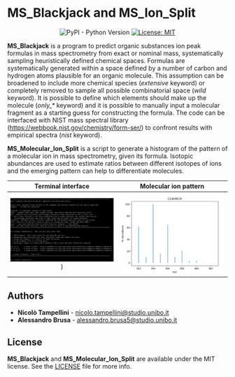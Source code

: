 # MS_Blackjack and MS_Ion_Split

<div align="center">

![PyPI - Python Version](https://img.shields.io/pypi/pyversions/matplotlib)
[![License: MIT](https://img.shields.io/badge/License-MIT-yellow.svg)](https://opensource.org/licenses/MIT)

</div>

**MS_Blackjack** is a program to predict organic substances ion peak formulas in mass spectrometry from exact or nominal mass, systematically sampling heuristically defined chemical spaces. Formulas are systematically generated within a space defined by a number of carbon and hydrogen atoms plausible for an organic molecule. This assumption can be broadened to include more chemical species (_extensive_ keyword) or completely removed to sample all possible combinatorial space (_wild_ keyword). It is possible to define which elements should make up the molecule (_only\_*_ keyword) and it is possible to manually input a molecular fragment as a starting guess for constructing the formula. The code can be interfaced with NIST mass spectral library (https://webbook.nist.gov/chemistry/form-ser/) to confront results with empirical spectra (_nist_ keyword).

**MS_Molecular_Ion_Split** is a script to generate a histogram of the pattern of a molecular ion in mass spectrometry, given its formula. Isotopic abundances are used to estimate ratios between different isotopes of ions and the emerging pattern can help to differentiate molecules.

| **Terminal interface** | **Molecular ion pattern** |
:------------:|:-----------:|
![](resources/example.png)) | ![](resources/split_pattern.png)

## Authors

- **Nicolò Tampellini** - [nicolo.tampellini@studio.unibo.it](mailto:nicolo.tampellini@studio.unibo.it)
- **Alessandro Brusa** - [alessandro.brusa5@studio.unibo.it](mailto:alessandro.brusa5@studio.unibo.it)

## License

**MS_Blackjack** and **MS_Molecular_Ion_Split** are available under the MIT license. See the [LICENSE](https://github.com/ntampellini/MS_Blackjack/blob/main/LICENSE.md) file for more info.
